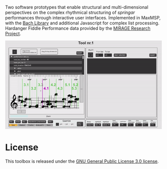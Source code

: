 Two software prototypes that enable structural and multi-dimensional perspectives on the complex rhythmical structuring of *springar* performances through interactive user interfaces. Implemented in MaxMSP, with the [Bach Library](https://www.bachproject.net/) and additional Javascript for complex list processing. Hardanger Fiddle Performance data provided by the [MIRAGE Research Project](https://www.uio.no/ritmo/english/projects/mirage/).


<p align="center">
 <img src="toolkit.gif">
</p>


# License
This toolbox is released under the [GNU General Public License 3.0 license](https://www.gnu.org/licenses/gpl-3.0.en.html).
